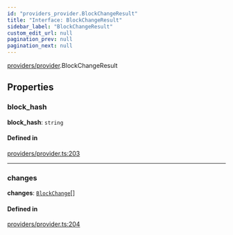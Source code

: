 ```yaml
---
id: "providers_provider.BlockChangeResult"
title: "Interface: BlockChangeResult"
sidebar_label: "BlockChangeResult"
custom_edit_url: null
pagination_prev: null
pagination_next: null
---
```


[providers/provider](../modules/providers_provider.md).BlockChangeResult

## Properties

### block\_hash

 **block\_hash**: `string`

#### Defined in

[providers/provider.ts:203](https://github.com/maxhr/near--near-api-js/blob/57fed346/packages/near-api-js/src/providers/provider.ts#L203)

___

### changes

 **changes**: [`BlockChange`](providers_provider.BlockChange.md)[]

#### Defined in

[providers/provider.ts:204](https://github.com/maxhr/near--near-api-js/blob/57fed346/packages/near-api-js/src/providers/provider.ts#L204)
